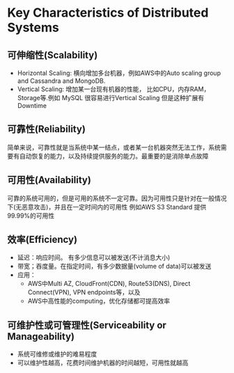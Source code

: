 # Key Characteristics of Distributed Systems

## 可伸缩性(Scalability)
- Horizontal Scaling: 横向增加多台机器，例如AWS中的Auto scaling group and Cassandra and MongoDB.
- Vertical Scaling: 增加某一台现有机器的性能， 比如CPU，内存RAM，Storage等.例如 MySQL 很容易进行Vertical Scaling 但是这种扩展有Downtime

## 可靠性(Reliability)
简单来说，可靠性就是当系统中某一结点，或者某一台机器突然无法工作，系统需要有自动恢复的能力，以及持续提供服务的能力。最重要的是消除单点故障

## 可用性(Availability)
可靠的系统可用的，但是可用的系统不一定可靠。因为可用性只是针对在一般情况下(无恶意攻击)，并且在一定时间内的可用性
例如AWS S3 Standard 提供99.99%的可用性

## 效率(Efficiency)
- 延迟：响应时间。 有多少信息可以被发送(不计消息大小)
- 带宽；吞度量。在指定时间，有多少数据量(volume of data)可以被发送
- 应用：
    - AWS中Multi AZ, CloudFront(CDN), Route53(DNS), Direct Connect(VPN), VPN endpoints等，以及
    - AWS中高性能的computing，优化存储都可提高效率

## 可维护性或可管理性(Serviceability or Manageability)
- 系统可维修或维护的难易程度
- 可以维护性越高，花费时间维护机器的时间越短，可用性就越高